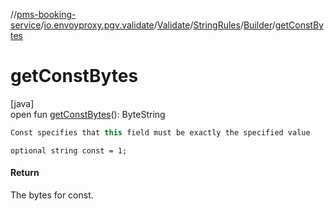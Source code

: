 //[pms-booking-service](../../../../../index.md)/[io.envoyproxy.pgv.validate](../../../index.md)/[Validate](../../index.md)/[StringRules](../index.md)/[Builder](index.md)/[getConstBytes](get-const-bytes.md)

# getConstBytes

[java]\
open fun [getConstBytes](get-const-bytes.md)(): ByteString

```kotlin
Const specifies that this field must be exactly the specified value

```
`optional string const = 1;`

#### Return

The bytes for const.